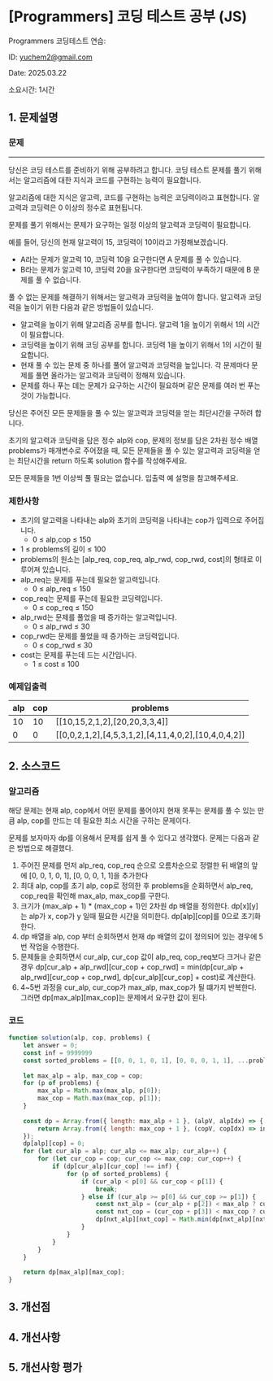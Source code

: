 # [Programmers] 코딩 테스트 공부 (JS)
Programmers 코딩테스트 연습: 

ID: yuchem2@gmail.com

Date: 2025.03.22

소요시간: 1시간

## 1. 문제설명

### 문제
---

당신은 코딩 테스트를 준비하기 위해 공부하려고 합니다. 코딩 테스트 문제를 풀기 위해서는 알고리즘에 대한 지식과 코드를 구현하는 능력이 필요합니다.

알고리즘에 대한 지식은 알고력, 코드를 구현하는 능력은 코딩력이라고 표현합니다. 알고력과 코딩력은 0 이상의 정수로 표현됩니다.

문제를 풀기 위해서는 문제가 요구하는 일정 이상의 알고력과 코딩력이 필요합니다.

예를 들어, 당신의 현재 알고력이 15, 코딩력이 10이라고 가정해보겠습니다.

+ A라는 문제가 알고력 10, 코딩력 10을 요구한다면 A 문제를 풀 수 있습니다.
+ B라는 문제가 알고력 10, 코딩력 20을 요구한다면 코딩력이 부족하기 때문에 B 문제를 풀 수 없습니다.

풀 수 없는 문제를 해결하기 위해서는 알고력과 코딩력을 높여야 합니다. 알고력과 코딩력을 높이기 위한 다음과 같은 방법들이 있습니다.

+ 알고력을 높이기 위해 알고리즘 공부를 합니다. 알고력 1을 높이기 위해서 1의 시간이 필요합니다.
+ 코딩력을 높이기 위해 코딩 공부를 합니다. 코딩력 1을 높이기 위해서 1의 시간이 필요합니다.
+ 현재 풀 수 있는 문제 중 하나를 풀어 알고력과 코딩력을 높입니다. 각 문제마다 문제를 풀면 올라가는 알고력과 코딩력이 정해져 있습니다.
+ 문제를 하나 푸는 데는 문제가 요구하는 시간이 필요하며 같은 문제를 여러 번 푸는 것이 가능합니다.

당신은 주어진 모든 문제들을 풀 수 있는 알고력과 코딩력을 얻는 최단시간을 구하려 합니다.

초기의 알고력과 코딩력을 담은 정수 alp와 cop, 문제의 정보를 담은 2차원 정수 배열 problems가 매개변수로 주어졌을 때, 모든 문제들을 풀 수 있는 알고력과 코딩력을 얻는 최단시간을 return 하도록 solution 함수를 작성해주세요.

모든 문제들을 1번 이상씩 풀 필요는 없습니다. 입출력 예 설명을 참고해주세요.

### 제한사항
+ 초기의 알고력을 나타내는 alp와 초기의 코딩력을 나타내는 cop가 입력으로 주어집니다.
  + 0 ≤ alp,cop ≤ 150
+ 1 ≤ problems의 길이 ≤ 100
+ problems의 원소는 [alp_req, cop_req, alp_rwd, cop_rwd, cost]의 형태로 이루어져 있습니다.
+ alp_req는 문제를 푸는데 필요한 알고력입니다.
  + 0 ≤ alp_req ≤ 150
+ cop_req는 문제를 푸는데 필요한 코딩력입니다.
  + 0 ≤ cop_req ≤ 150
+ alp_rwd는 문제를 풀었을 때 증가하는 알고력입니다.
  + 0 ≤ alp_rwd ≤ 30
+ cop_rwd는 문제를 풀었을 때 증가하는 코딩력입니다.
  + 0 ≤ cop_rwd ≤ 30
+ cost는 문제를 푸는데 드는 시간입니다.
  + 1 ≤ cost ≤ 100
 
### 예제입출력

| alp | cop | problems                                            |
|-----|-----|-----------------------------------------------------|
| 10  | 10  | [[10,15,2,1,2],[20,20,3,3,4]]                       |
| 0   | 0   | [[0,0,2,1,2],[4,5,3,1,2],[4,11,4,0,2],[10,4,0,4,2]] |



## 2. 소스코드

### 알고리즘

해당 문제는 현재 alp, cop에서 어떤 문제를 풀어야지 현재 못푸는 문제를 풀 수 있는 만큼 alp, cop를 만드는 데 필요한 최소 시간을 구하는 문제이다. 

문제를 보자마자 dp를 이용해서 문제를 쉽게 풀 수 있다고 생각했다. 문제는 다음과 같은 방법으로 해결했다.

1. 주어진 문제를 먼저 alp_req, cop_req 순으로 오름차순으로 정렬한 뒤 배열의 앞에 [0, 0, 1, 0, 1], [0, 0, 0, 1, 1]을 추가한다
2. 최대 alp, cop를 초기 alp, cop로 정의한 후 problems을 순회하면서 alp_req, cop_req을 확인해 max_alp, max_cop를 구한다.
3. 크기가 (max_alp + 1) * (max_cop + 1)인 2차원 dp 배열을 정의한다. dp[x][y]는 alp가 x, cop가 y 일때 필요한 시간을 의미한다. dp[alp][cop]를 0으로 초기화한다.
4. dp 배열을 alp, cop 부터 순회하면서 현재 dp 배열의 값이 정의되어 있는 경우에 5번 작업을 수행한다.
5. 문제들을 순회하면서 cur_alp, cur_cop 값이 alp_req, cop_req보다 크거나 같은 경우 dp[cur_alp + alp_rwd][cur_cop + cop_rwd] = min(dp[cur_alp + alp_rwd][cur_cop + cop_rwd], dp[cur_alp][cur_cop] + cost)로 계산한다.
6. 4~5번 과정을 cur_alp, cur_cop가 max_alp, max_cop가 될 떄가지 반복한다. 그러면 dp[max_alp][max_cop]는 문제에서 요구한 값이 된다.

### 코드
```javascript
function solution(alp, cop, problems) {
    let answer = 0;
    const inf = 9999999
    const sorted_problems = [[0, 0, 1, 0, 1], [0, 0, 0, 1, 1], ...problems.sort((a, b) => a[0] - b[0] || a[1] - b[1])]; 
    
    let max_alp = alp, max_cop = cop;
    for (p of problems) {
        max_alp = Math.max(max_alp, p[0]);
        max_cop = Math.max(max_cop, p[1]);
    }
    
    const dp = Array.from({ length: max_alp + 1 }, (alpV, alpIdx) => {
        return Array.from({ length: max_cop + 1 }, (copV, copIdx) => inf);
    });
    dp[alp][cop] = 0;
    for (let cur_alp = alp; cur_alp <= max_alp; cur_alp++) {
        for (let cur_cop = cop; cur_cop <= max_cop; cur_cop++) {
            if (dp[cur_alp][cur_cop] !== inf) {
                for (p of sorted_problems) {
                    if (cur_alp < p[0] && cur_cop < p[1]) {
                        break;
                    } else if (cur_alp >= p[0] && cur_cop >= p[1]) {
                        const nxt_alp = (cur_alp + p[2]) < max_alp ? cur_alp + p[2] : max_alp;
                        const nxt_cop = (cur_cop + p[3]) < max_cop ? cur_cop + p[3] : max_cop;
                        dp[nxt_alp][nxt_cop] = Math.min(dp[nxt_alp][nxt_cop], dp[cur_alp][cur_cop] + p[4]);
                    }
                }
            }
        }
    }
    
    return dp[max_alp][max_cop];
}
```
## 3. 개선점

## 4. 개선사항

## 5. 개선사항 평가
